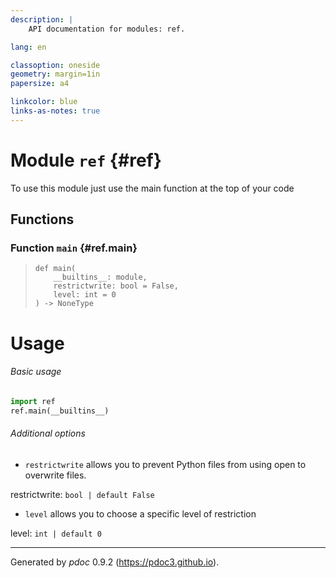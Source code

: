```yaml
---
description: |
    API documentation for modules: ref.

lang: en

classoption: oneside
geometry: margin=1in
papersize: a4

linkcolor: blue
links-as-notes: true
---
```



    
# Module `ref` {#ref}

To use this module just use the main function at the top of your code




    
## Functions


    
### Function `main` {#ref.main}




>     def main(
>         __builtins__: module,
>         restrictwrite: bool = False,
>         level: int = 0
>     ) ‑> NoneType


# Usage

###### Basic usage

```py
import ref
ref.main(__builtins__)
```

###### Additional options

 - <code>restrictwrite</code> allows you to prevent Python files from using open to overwrite files.

restrictwrite: `bool | default False`

 - <code>level</code> allows you to choose a specific level of restriction

level: `int | default 0`



-----
Generated by *pdoc* 0.9.2 (<https://pdoc3.github.io>).
